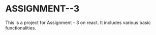 # ASSIGNMENT--3
This is a project for Assignment - 3 on react. It includes various basic functionalities.
